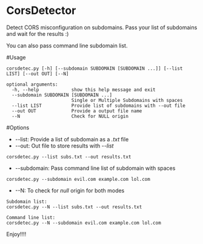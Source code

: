 # CorsDetector
Detect CORS misconfiguration on subdomains.
Pass your list of subdomains and wait for the results :)

You can also pass command line subdomain list.

#Usage
```
corsdetec.py [-h] [--subdomain SUBDOMAIN [SUBDOMAIN ...]] [--list LIST] [--out OUT] [--N]

optional arguments:
  -h, --help            show this help message and exit
  --subdomain SUBDOMAIN [SUBDOMAIN ...]
                        Single or Multiple Subdomains with spaces
  --list LIST           Provide list of subdomains with --out file
  --out OUT             Provide a output file name
  --N                   Check for NULL origin

```

#Options

- --list: Provide a list of subdomain as a *.txt* file
- --out: Out file to store results with *--list*
```
corsdetec.py --list subs.txt --out results.txt
```
- --subdomain: Pass command line list of subdomain with spaces
```
corsdetec.py --subdomain evil.com example.com lol.com
```
- --N: To check for *null* origin for both modes

```
Subdomain list:
corsdetec.py --N --list subs.txt --out results.txt

Command line list:
corsdetec.py --N --subdomain evil.com example.com lol.com

```

Enjoy!!!!
